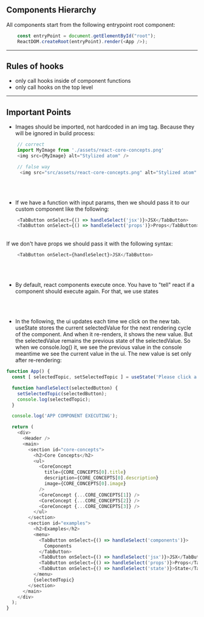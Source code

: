 ## Components Hierarchy

All components start from the following entrypoint root component:

```JavaScript
    const entryPoint = document.getElementById("root");
    ReactDOM.createRoot(entryPoint).render(<App />);
```

---

## Rules of hooks

- only call hooks inside of component functions
- only call hooks on the top level

---

## Important Points

- Images should be imported, not hardcoded in an img tag. Because they will be ignored in build process:

```JavaScript
    // correct
    import MyImage from './assets/react-core-concepts.png'
    <img src={MyImage} alt="Stylized atom" />

    // false way
     <img src="src/assets/react-core-concepts.png" alt="Stylized atom" />
```

<br><br>

- If we have a function with input params, then we should pass it to our custom component like the following:

```JavaScript
    <TabButton onSelect={() => handleSelect('jsx')}>JSX</TabButton>
    <TabButton onSelect={() => handleSelect('props')}>Props</TabButton>
```

<br>
If we don't have props we should pass it with the following syntax:

```JavaScript
    <TabButton onSelect={handleSelect}>JSX</TabButton>
```

<br><br>

- By default, react components execute once. You have to "tell" react if a component should execute again. For that, we use states

<br><br>

- In the following, the ui updates each time we click on the new tab. useState stores the current selectedValue for the next rendering cycle of the component. And when it re-renders, it shows the new value. But the selectedValue remains the previous state of the selectedValue. So when we console.log() it, we see the previous value in the console meantime we see the current value in the ui. The new value is set only after re-rendering:

```JavaScript
function App() {
  const [ selectedTopic, setSelectedTopic ] = useState('Please click a button');

  function handleSelect(selectedButton) {
    setSelectedTopic(selectedButton);
    console.log(selectedTopic);
  }

  console.log('APP COMPONENT EXECUTING');

  return (
    <div>
      <Header />
      <main>
        <section id="core-concepts">
          <h2>Core Concepts</h2>
          <ul>
            <CoreConcept
              title={CORE_CONCEPTS[0].title}
              description={CORE_CONCEPTS[0].description}
              image={CORE_CONCEPTS[0].image}
            />
            <CoreConcept {...CORE_CONCEPTS[1]} />
            <CoreConcept {...CORE_CONCEPTS[2]} />
            <CoreConcept {...CORE_CONCEPTS[3]} />
          </ul>
        </section>
        <section id="examples">
          <h2>Examples</h2>
          <menu>
            <TabButton onSelect={() => handleSelect('components')}>
              Components
            </TabButton>
            <TabButton onSelect={() => handleSelect('jsx')}>JSX</TabButton>
            <TabButton onSelect={() => handleSelect('props')}>Props</TabButton>
            <TabButton onSelect={() => handleSelect('state')}>State</TabButton>
          </menu>
          {selectedTopic}
        </section>
      </main>
    </div>
  );
}
```
